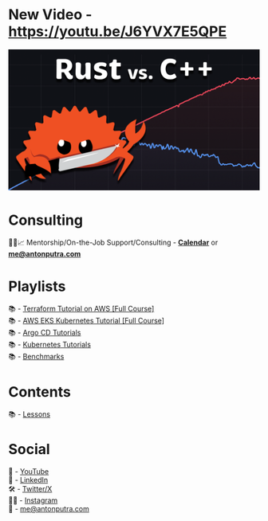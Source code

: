 # New Video - https://youtu.be/J6YVX7E5QPE

[<img src="assets/263.png?raw=true">](https://youtu.be/J6YVX7E5QPE)

# Consulting

👨‍💼📈 Mentorship/On-the-Job Support/Consulting - [**Calendar**](https://calendly.com/antonputra/youtube) or **me@antonputra.com**

# Playlists

📚 - [Terraform Tutorial on AWS [Full Course]](https://www.youtube.com/playlist?list=PLiMWaCMwGJXkGuVPyM2hTQumcaqnXEgHA)  
📚 - [AWS EKS Kubernetes Tutorial [Full Course]](https://www.youtube.com/playlist?list=PLiMWaCMwGJXnKY6XmeifEpjIfkWRo9v2l)  
📚 - [Argo CD Tutorials](https://www.youtube.com/playlist?list=PLiMWaCMwGJXkktZoHhmL6sbg7ELNjv9Xw)  
📚 - [Kubernetes Tutorials](https://www.youtube.com/playlist?list=PLiMWaCMwGJXnHmccp2xlBENZ1xr4FpjXF)  
📚 - [Benchmarks](https://www.youtube.com/playlist?list=PLiMWaCMwGJXmcDLvMQeORJ-j_jayKaLVn)

# Contents

📚 - [Lessons](docs/contents.md)

# Social

🎥 - [YouTube](https://www.youtube.com/c/AntonPutra)  
💼 - [LinkedIn](https://www.linkedin.com/in/anton-putra)  
🛠️ - [Twitter/X](https://x.com/antonvputra)  
🙋‍♂️ - [Instagram](https://www.instagram.com/aputrabay)  
📨 - me@antonputra.com
